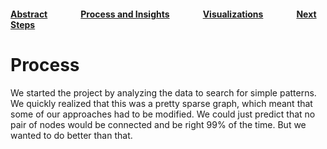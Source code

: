 #### [Abstract](index.md)                [Process and Insights](process.md)                [Visualizations](visuals.md)                [Next Steps](nextsteps.md)

# Process

We started the project by analyzing the data to search for simple patterns. We quickly realized that this was a pretty sparse graph, which meant that some of our approaches had to be modified. We could just predict that no pair of nodes would be connected and be right 99% of the time. But we wanted to do better than that.

